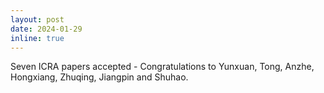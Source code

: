 ```yaml
---
layout: post
date: 2024-01-29
inline: true
---
```


Seven ICRA papers accepted - Congratulations to Yunxuan, Tong, Anzhe, Hongxiang, Zhuqing, Jiangpin and Shuhao.